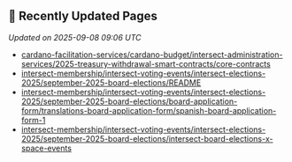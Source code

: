 ## 🔄 Recently Updated Pages

_Updated on 2025-09-08 09:06 UTC_

- [cardano-facilitation-services/cardano-budget/intersect-administration-services/2025-treasury-withdrawal-smart-contracts/core-contracts](https://docs.intersectmbo.org/cardano-facilitation-services/cardano-budget/intersect-administration-services/2025-treasury-withdrawal-smart-contracts/core-contracts)
- [intersect-membership/intersect-voting-events/intersect-elections-2025/september-2025-board-elections/README](https://docs.intersectmbo.org/intersect-membership/intersect-voting-events/intersect-elections-2025/september-2025-board-elections/README)
- [intersect-membership/intersect-voting-events/intersect-elections-2025/september-2025-board-elections/board-application-form/translations-board-application-form/spanish-board-application-form-1](https://docs.intersectmbo.org/intersect-membership/intersect-voting-events/intersect-elections-2025/september-2025-board-elections/board-application-form/translations-board-application-form/spanish-board-application-form-1)
- [intersect-membership/intersect-voting-events/intersect-elections-2025/september-2025-board-elections/intersect-board-elections-x-space-events](https://docs.intersectmbo.org/intersect-membership/intersect-voting-events/intersect-elections-2025/september-2025-board-elections/intersect-board-elections-x-space-events)
